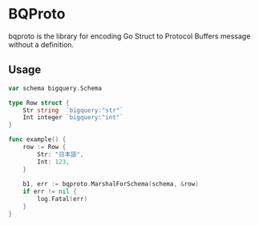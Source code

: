 # BQProto

bqproto is the library for encoding Go Struct to Protocol Buffers message without a definition.

## Usage

```go
var schema bigquery.Schema

type Row struct {
	Str string  `bigquery:"str"`
	Int integer `bigquery:"int"`
}

func example() {
	row := Row {
		Str: "日本語",
		Int: 123,
	}
	
	b1, err := bqproto.MarshalForSchema(schema, &row)
	if err != nil {
		log.Fatal(err)
	}
}
```
